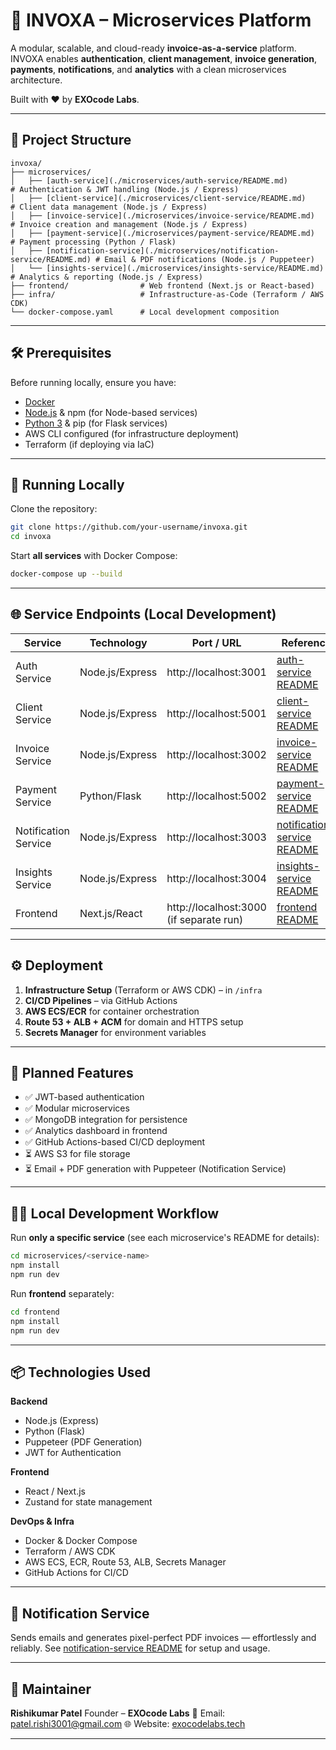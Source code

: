 # 🚀 INVOXA – Microservices Platform

A modular, scalable, and cloud-ready **invoice-as-a-service** platform. INVOXA enables **authentication**, **client management**, **invoice generation**, **payments**, **notifications**, and **analytics** with a clean microservices architecture.

Built with ❤️ by **EXOcode Labs**.

---

## 📂 Project Structure

```
invoxa/
├── microservices/
│   ├── [auth-service](./microservices/auth-service/README.md)        # Authentication & JWT handling (Node.js / Express)
│   ├── [client-service](./microservices/client-service/README.md)    # Client data management (Node.js / Express)
│   ├── [invoice-service](./microservices/invoice-service/README.md)  # Invoice creation and management (Node.js / Express)
│   ├── [payment-service](./microservices/payment-service/README.md)  # Payment processing (Python / Flask)
│   ├── [notification-service](./microservices/notification-service/README.md) # Email & PDF notifications (Node.js / Puppeteer)
│   └── [insights-service](./microservices/insights-service/README.md) # Analytics & reporting (Node.js / Express)
├── frontend/                # Web frontend (Next.js or React-based)
├── infra/                   # Infrastructure-as-Code (Terraform / AWS CDK)
└── docker-compose.yaml      # Local development composition
```

---

## 🛠 Prerequisites

Before running locally, ensure you have:

- [Docker](https://www.docker.com/)
- [Node.js](https://nodejs.org/) & npm (for Node-based services)
- [Python 3](https://www.python.org/) & pip (for Flask services)
- AWS CLI configured (for infrastructure deployment)
- Terraform (if deploying via IaC)

---

## 🚀 Running Locally

Clone the repository:

```bash
git clone https://github.com/your-username/invoxa.git
cd invoxa
```

Start **all services** with Docker Compose:

```bash
docker-compose up --build
```

---

## 🌐 Service Endpoints (Local Development)

| Service              | Technology      | Port / URL                              | Reference                                                                     |
| -------------------- | --------------- | --------------------------------------- | ----------------------------------------------------------------------------- |
| Auth Service         | Node.js/Express | http://localhost:3001                   | [auth-service README](./microservices/auth-service/README.md)                 |
| Client Service       | Node.js/Express | http://localhost:5001                   | [client-service README](./microservices/client-service/README.md)             |
| Invoice Service      | Node.js/Express | http://localhost:3002                   | [invoice-service README](./microservices/invoice-service/README.md)           |
| Payment Service      | Python/Flask    | http://localhost:5002                   | [payment-service README](./microservices/payment-service/README.md)           |
| Notification Service | Node.js/Express | http://localhost:3003                   | [notification-service README](./microservices/notification-service/README.md) |
| Insights Service     | Node.js/Express | http://localhost:3004                   | [insights-service README](./microservices/insights-service/README.md)         |
| Frontend             | Next.js/React   | http://localhost:3000 (if separate run) | [frontend README](./frontend/README.md)                                       |

---

## ⚙️ Deployment

1. **Infrastructure Setup** (Terraform or AWS CDK) – in `/infra`
2. **CI/CD Pipelines** – via GitHub Actions
3. **AWS ECS/ECR** for container orchestration
4. **Route 53 + ALB + ACM** for domain and HTTPS setup
5. **Secrets Manager** for environment variables

---

## 📌 Planned Features

- ✅ JWT-based authentication
- ✅ Modular microservices
- ✅ MongoDB integration for persistence
- ✅ Analytics dashboard in frontend
- ✅ GitHub Actions-based CI/CD deployment
- ⏳ AWS S3 for file storage
- ⏳ Email + PDF generation with Puppeteer (Notification Service)

---

## 🧑‍💻 Local Development Workflow

Run **only a specific service** (see each microservice's README for details):

```bash
cd microservices/<service-name>
npm install
npm run dev
```

Run **frontend** separately:

```bash
cd frontend
npm install
npm run dev
```

---

## 📦 Technologies Used

**Backend**

- Node.js (Express)
- Python (Flask)
- Puppeteer (PDF Generation)
- JWT for Authentication

**Frontend**

- React / Next.js
- Zustand for state management

**DevOps & Infra**

- Docker & Docker Compose
- Terraform / AWS CDK
- AWS ECS, ECR, Route 53, ALB, Secrets Manager
- GitHub Actions for CI/CD

---

## 🔔 Notification Service

Sends emails and generates pixel-perfect PDF invoices — effortlessly and reliably.
See [notification-service README](./microservices/notification-service/README.md) for setup and usage.

---

## 👤 Maintainer

**Rishikumar Patel**
Founder – **EXOcode Labs**
📧 Email: [patel.rishi3001@gmail.com](mailto:patel.rishi3001@gmail.com)
🌐 Website: [exocodelabs.tech](https://exocodelabs.tech)

---
